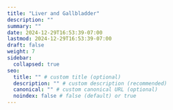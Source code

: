 ```yaml
---
title: "Liver and Gallbladder"
description: ""
summary: ""
date: 2024-12-29T16:53:39-07:00
lastmod: 2024-12-29T16:53:39-07:00
draft: false
weight: 7
sidebar:
  collapsed: true
seo:
  title: "" # custom title (optional)
  description: "" # custom description (recommended)
  canonical: "" # custom canonical URL (optional)
  noindex: false # false (default) or true
---
```

